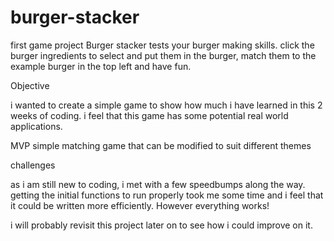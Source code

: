 # burger-stacker
first game project
Burger stacker tests your burger making skills.
click the burger ingredients to select and put them in the burger, match them to the example burger in the top left and have fun. 

Objective

i wanted to create a simple game to show how much i have learned in this 2 weeks of coding. i feel that this game has some potential real world applications.

MVP
simple matching game that can be modified to suit different themes

challenges

as i am still new to coding, i met with a few speedbumps along the way. getting the initial functions to run properly took me some time and i feel that it could be written more efficiently. However everything works!

i will probably revisit this project later on to see how i could improve on it.
